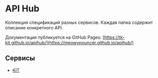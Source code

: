 # API Hub

Коллекция спецификаций разных сервисов. Каждая папка содержит описание конкретного API.

Документация публикуется на GitHub Pages:
[https://tk-kit.github.io/apihub/](https://meowypouncer.github.io/apihub/)

## Сервисы

- [KIT](tk-kit/README.md)
